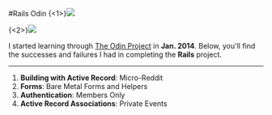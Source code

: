 #Rails Odin
{<1>}![](http://kchens.github.io/images/RoR.jpg)

{<2>}![](http://kchens.github.io/images/OdinHome.png)

I started learning through [The Odin Project](http://theodinproject.com/) in **Jan. 2014**. Below, you'll find the successes and failures I had in completing the **Rails** project.

---

1. **Building with Active Record**:   Micro-Reddit
2. **Forms**:  Bare Metal Forms and Helpers
3. **Authentication**: Members Only
4. **Active Record Associations**: Private Events

